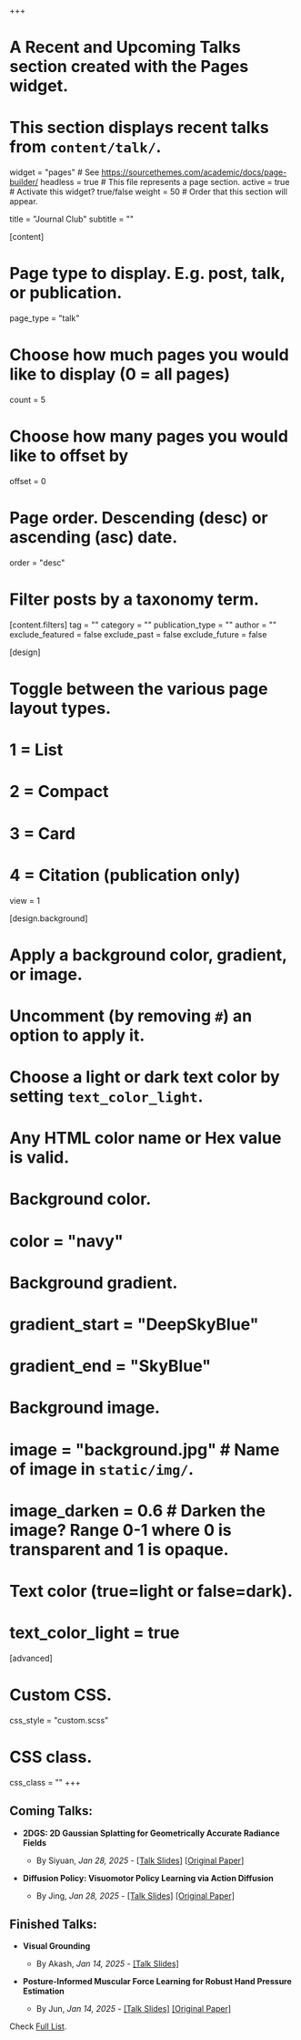 +++
# A Recent and Upcoming Talks section created with the Pages widget.
# This section displays recent talks from `content/talk/`.

widget = "pages"  # See https://sourcethemes.com/academic/docs/page-builder/
headless = true  # This file represents a page section.
active = true  # Activate this widget? true/false
weight = 50  # Order that this section will appear.

title = "Journal Club"
subtitle = ""

[content]
  # Page type to display. E.g. post, talk, or publication.
  page_type = "talk"
  
  # Choose how much pages you would like to display (0 = all pages)
  count = 5
  
  # Choose how many pages you would like to offset by
  offset = 0

  # Page order. Descending (desc) or ascending (asc) date.
  order = "desc"

  # Filter posts by a taxonomy term.
  [content.filters]
    tag = ""
    category = ""
    publication_type = ""
    author = ""
    exclude_featured = false
    exclude_past = false
    exclude_future = false
    
[design]
  # Toggle between the various page layout types.
  #   1 = List
  #   2 = Compact
  #   3 = Card
  #   4 = Citation (publication only)
  view = 1
  
[design.background]
  # Apply a background color, gradient, or image.
  #   Uncomment (by removing `#`) an option to apply it.
  #   Choose a light or dark text color by setting `text_color_light`.
  #   Any HTML color name or Hex value is valid.

  # Background color.
  # color = "navy"
  
  # Background gradient.
  # gradient_start = "DeepSkyBlue"
  # gradient_end = "SkyBlue"
  
  # Background image.
  # image = "background.jpg"  # Name of image in `static/img/`.
  # image_darken = 0.6  # Darken the image? Range 0-1 where 0 is transparent and 1 is opaque.

  # Text color (true=light or false=dark).
  # text_color_light = true  
  
[advanced]
 # Custom CSS. 
 css_style = "custom.scss"
 # CSS class.
 css_class = ""
+++

## Coming Talks:
- **2DGS: 2D Gaussian Splatting for Geometrically Accurate Radiance Fields**
  - By Siyuan, *Jan 28, 2025* - [[Talk Slides]](/talk_slides/20250128_siyuan.pdf) [[Original Paper]](https://surfsplatting.github.io/)

- **Diffusion Policy: Visuomotor Policy Learning via Action Diffusion**
  - By Jing, *Jan 28, 2025* - [[Talk Slides]](/talk_slides/20250128_JingWang.pptx) [[Original Paper]](https://journals.sagepub.com/doi/pdf/10.1177/02783649241273668?casa_token=Sqcwms9YXWUAAAAA:thO1IeRf5guzlaEfzyFdFqJ3uddfcsyvCAYJxDhOFl_OCVxeAuveHXM2XjQHD_FpU01pVJSoiqbZ)


## Finished Talks:
- **Visual Grounding**
  - By Akash, *Jan 14, 2025* - [[Talk Slides]](/talk_slides/20250114_Akash_Visual_Grounding.pptx)

- **Posture-Informed Muscular Force Learning for Robust Hand Pressure Estimation**
  - By Jun, *Jan 14, 2025* - [[Talk Slides]](/talk_slides/20250114_JunZhou.pptx) [[Original Paper]](https://pimforce.hcitech.org/static/pdfs/Posture-Informed%20Muscular%20Force%20Learning%20for%20Robust%20Hand%20Pressure%20Estimation_compressed.pdf)


Check [Full List](/talk).
